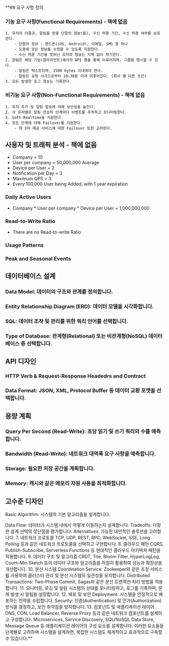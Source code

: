 

**## 요구 사항 정의
### 기능 요구 사항(Functional Requirements) - 책에 없음
```text
1. 유저의 이름과, 알림을 받을 단말의 정보(들), 수신 허용 기간, 수신 허용 여부를 보유한다.
    - 단말의 정보 : 핸드폰(iOS, Android), 이메일, SMS 중 하나
    - 도중에 모든 정보를 수정할 수 있도록 지원한다.
    - 수신 허용 기간을 벗어난 유저의 정보는 지체 없이 파기한다.
2. 알림은 해당 기업(클라이언트)에서의 API 콜을 통해 이루어지며, 그룹을 명시할 수 있다.
    - 알림은 텍스트이며, 1500 bytes 이내여야 한다.
    - 알림은 요청 시각으로부터 10~30분 이내 이루어진다. (회사 별 다른 조건)
3. 모든 발생한 로그 정보는 기록한다.
```
### 비기능 요구 사항(Non-Functional Requirements) - 책에 없음
```text
1. 유저 추가 및 알림 발송에 대해 보안성을 높인다.
2. 각 유저별로 알림 전송의 단계마다 이벤트를 추적하고 모니터링한다.
3. Soft-Realtime을 지원한다.
4. 모든 단계에 대해 Failover를 지원한다. 
    - 제 3자 제공 서비스에 대한 Failover 또한 고려한다.
```

## 사용자 및 트래픽 분석 - 책에 없음
- Company = 10
- User per company = 50,000,000 Average
- Device per User = 2
- Notification per Day = 3
- Maximum QPS = 3
- Every 100,000 User being Added, with 1 year expiration
### Daily Active Users
- Company * User per company * Device per User = 1,000,000,000
### Read-to-Write Ratio
- There are no Read-to-write Ratio
### Usage Patterns
### Peak and Seasonal Events

## 데이터베이스 설계
### Data Model: 데이터의 구조와 관계를 정의합니다.
### Entity Relationship Diagram (ERD): 데이터 모델을 시각화합니다.
### SQL: 데이터 조작 및 관리를 위한 쿼리 언어를 선택합니다.
### Type of Database: 관계형(Relational) 또는 비관계형(NoSQL) 데이터베이스 중 선택합니다.

## API 디자인
### HTTP Verb & Request-Response Headedrs and Contract
### Data Format: JSON, XML, Protocol Buffer 등 데이터 교환 포맷을 선택합니다.

## 용량 계획
### Query Per Second (Read-Write): 초당 읽기 및 쓰기 쿼리의 수를 예측합니다.
### Bandwidth (Read-Write): 네트워크 대역폭 요구 사항을 예측합니다.
### Storage: 필요한 저장 공간을 계획합니다.
### Memory: 캐시와 같은 메모리 자원 사용을 최적화합니다.

## 고수준 디자인
Basic Algorithm: 시스템의 기본 알고리즘을 설계합니다.

Data Flow: 데이터가 시스템 내에서 어떻게 이동하는지 설계합니다.
Tradeoffs: 다양한 설계 선택의 장단점을 평가합니다.
Alternatives: 가능한 대안적인 솔루션을 고려합니다.
7. 네트워크 프로토콜
TCP, UDP, REST, RPC, WebSocket, SSE, Long Polling 등과 같은 네트워크 프로토콜을 선택하고 구현합니다.
8. 클라우드 패턴
CQRS, Publish-Subscribe, Serverless Functions 등 현대적인 클라우드 아키텍처 패턴을 적용합니다.
9. 데이터 구조 및 알고리즘
CRDT, Trie, Bloom Filter, HyperLogLog, Count-Min Sketch 등의 데이터 구조와 알고리즘을 적절히 활용하여 성능과 확장성을 개선합니다.
10. 분산 시스템
Coordination Service: Zookeeper와 같은 조정 서비스를 사용하여 클러스터 관리 및 분산 시스템의 일관성을 유지합니다.
Distributed Transactions: Two-Phase Commit, Sagas와 같은 분산 트랜잭션 처리 방법을 적용합니다.
11. 모니터링, 로깅 및 알림
시스템의 상태를 모니터링하고, 로그를 기록하며, 문제 발생 시 알림을 설정합니다.
12. 배포 및 보안
Deployment: 시스템을 안정적으로 배포하는 전략을 수립합니다.
Security: 인증(Authentication) 및 인가(Authorization) 방식을 결정하고, 보안 취약점을 방지합니다.
13. 컴포넌트 및 애플리케이션 레이어
DNS, CDN, Load Balancer, Reverse Proxy 등과 같은 네트워크 컴포넌트를 설계하고 구성합니다.
Microservices, Service Discovery, SQL/NoSQL Data Store, Message Queue 등 애플리케이션 레이어의 구성 요소를 설계합니다.
이러한 요소들을 단계별로 고려하며 시스템을 설계하면, 복잡한 시스템도 체계적이고 효과적으로 구축할 수 있습니다.**
